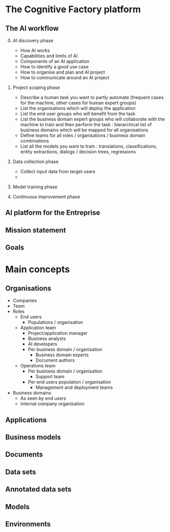 # The Cognitive Factory platform

## The AI workflow

0. AI discovery phase
   - How AI works
   - Capabilities and limits of AI
   - Components of an AI application
   - How to identify a good use case
   - How to organise and plan and AI project
   - How to communicate around an AI project

1. Project scoping phase
   - Describe a human task you want to partly automate (frequent cases for the machine, other cases for human expert groups)
   - List the organisations which will deploy the application
   - List the end user groups who will benefit from the task
   - List the business domain expert groups who will collaborate with the machine to train and then perform the task : hierarchical list of business domains which will be mapped for all organisations
   - Define teams for all roles / organisations / business domain combinations
   - List all the models you want to train : translations, classifications, entity extractions, dialogs / decision trees, regressions

2. Data collection phase
   - Collect input data from target users
   - 

3. Model training phase

4. Continuous improvement phase

## AI platform for the Entreprise



## Mission statement

## Goals



# Main concepts

## Organisations

- Companies
- Team
- Roles
  - End users
    - Populations / organisation
  - Application team
    - Project/application manager
    - Business analysts
    - AI developers
    - Per business domain / organisation
      - Business domain experts
      - Document authors
   - Operations team
      - Per business domain / organisation
         - Support team
      - Per end users population / organisation
         - Management and deployment teams
- Business domains
  - As seen by end users
  - Internal company organisation

## Applications

## Business models

## Documents

## Data sets

## Annotated data sets

## Models

## Environments